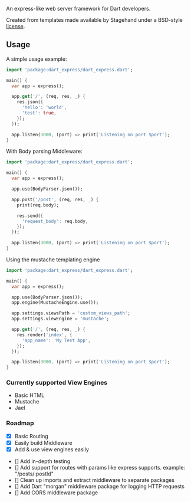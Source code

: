 An express-like web server framework for Dart developers.

Created from templates made available by Stagehand under a BSD-style
[license](https://github.com/dart-lang/stagehand/blob/master/LICENSE).

## Usage

A simple usage example:

```dart
import 'package:dart_express/dart_express.dart';

main() {
  var app = express();

  app.get('/', (req, res, _) {
    res.json({
      'hello': 'world',
      'test': true,
    });
  });

  app.listen(3000, (port) => print('Listening on port $port');
}
```

With Body parsing Middleware:

```dart
import 'package:dart_express/dart_express.dart';

main() {
  var app = express();

  app.use(BodyParser.json());

  app.post('/post', (req, res, _) {
    print(req.body);

    res.send({
      'request_body': req.body,
    });
  });

  app.listen(3000, (port) => print('Listening on port $port');
}
```

Using the mustache templating engine

```dart
import 'package:dart_express/dart_express.dart';

main() {
  var app = express();

  app.use(BodyParser.json());
  app.engine(MustacheEngine.use());

  app.settings.viewsPath = 'custom_views_path';
  app.settings.viewEngine = 'mustache';

  app.get('/', (req, res, _) {
    res.render('index', {
      'app_name': 'My Test App',
    });
  });

  app.listen(3000, (port) => print('Listening on port $port');
}
```

### Currently supported View Engines
- Basic HTML
- Mustache
- Jael

### Roadmap
- [X] Basic Routing
- [X] Easily build Middleware
- [X] Add & use view engines easily
- [] Add in-depth testing
- [] Add support for routes with params like express supports. example: "/posts/:postId"
- [] Clean up imports and extract middleware to separate packages
- [] Add Dart "morgan" middleware package for logging HTTP requests
- [] Add CORS middleware package
